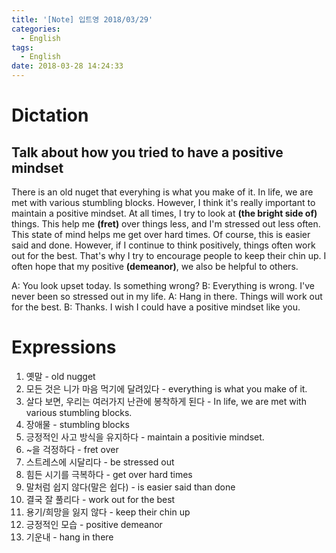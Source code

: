 ```yaml
---
title: '[Note] 입트영 2018/03/29'
categories:
  - English
tags:
  - English
date: 2018-03-28 14:24:33
---
```


# Dictation
## Talk about how you tried to have a positive mindset

There is an old nuget that everyhing is what you make of it. In life, we are met with various stumbling blocks. However, I think it's really important to maintain a positive mindset. At all times, I try to look at **(the bright side of)** things. This help me **(fret)** over things less, and I'm stressed out less often. This state of mind helps me get over hard times. Of course, this is easier said and done. However, if I continue to think positively, things often work out for the best. That's why I try to encourage people to keep their chin up. I often hope that my positive **(demeanor)**, we also be helpful to others.

A: You look upset today. Is something wrong?
B: Everything is wrong. I've never been so stressed out in my life. 
A: Hang in there. Things will work out for the best.
B: Thanks. I wish I could have a positive mindset like you.

# Expressions
1. 옛말 - old nugget
1. 모든 것은 니가 마음 먹기에 달려있다 - everything is what you make of it.
1. 살다 보면, 우리는 여러가지 난관에 봉착하게 된다 - In life, we are met with various stumbling blocks.
1. 장애물 - stumbling blocks
1. 긍정적인 사고 방식을 유지하다 - maintain a positivie mindset.
1. ~을 걱정하다 - fret over 
1. 스트레스에 시달리다 - be stressed out
1. 힘든 시기를 극복하다 - get over hard times
1. 말처럼 쉽지 않다(말은 쉽다) - is easier said than done
1. 결국 잘 풀리다 - work out for the best
1. 용기/희망을 잃지 않다 - keep their chin up
1. 긍정적인 모습 - positive demeanor
1. 기운내 - hang in there
